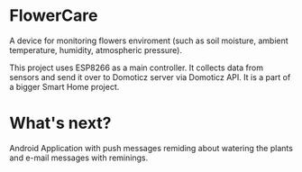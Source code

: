 # FlowerCare
A device for monitoring flowers enviroment (such as soil moisture, ambient temperature, humidity, atmospheric pressure).

This project uses ESP8266 as a main controller. It collects data from sensors and send it over to Domoticz server via Domoticz API. It is a part of a bigger Smart Home project.

# What's next?
Android Application with push messages remiding about watering the plants and e-mail messages with reminings.
